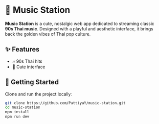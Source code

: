 # 🎵 Music Station

**Music Station** is a cute, nostalgic web app dedicated to streaming classic
**90s Thai music**. Designed with a playful and aesthetic interface, it brings back the golden vibes of Thai pop culture.

## ✨ Features

- 🎶 90s Thai hits
- 🎀 Cute interface

## 🚀 Getting Started

Clone and run the project locally:

```bash
git clone https://github.com/PattiyaY/music-station.git
cd music-station
npm install
npm run dev
```
